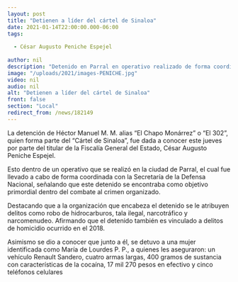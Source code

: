 ```yaml
---
layout: post
title: "Detienen a líder del cártel de Sinaloa"
date: 2021-01-14T22:00:00.000-06:00
tags:
  
  - César Augusto Peniche Espejel
  
author: nil
description: "Detenido en Parral en operativo realizado de forma coordinada con la SEDENA."
image: "/uploads/2021/images-PENICHE.jpg"
video: nil
audio: nil
alt: "Detienen a líder del cártel de Sinaloa"
front: false
section: "Local"
redirect_from: /news/182149
---
```


 La detención de Héctor Manuel M. M. alias “El Chapo Monárrez” o “El 302”, quien forma parte del “Cártel de Sinaloa”, fue dada a conocer este jueves por parte del titular de la Fiscalía General del Estado, César Augusto Peniche Espejel.

Esto dentro de un operativo que se realizó en la ciudad de Parral, el cual fue llevado a cabo de forma coordinada con la Secretaría de la Defensa Nacional, señalando que este detenido se encontraba como objetivo primordial dentro del combate al crimen organizado.

Destacando que a la organización que encabeza el detenido se le atribuyen delitos como robo de hidrocarburos, tala ilegal, narcotráfico y narcomenudeo. Afirmando que el detenido también es vinculado a delitos de homicidio ocurrido en el 2018.

Asimismo se dio a conocer que junto a él, se detuvo a una mujer identificada como María de Lourdes P. P., a quienes les aseguraron: un vehículo Renault Sandero, cuatro armas largas, 400 gramos de sustancia con características de la cocaína, 17 mil 270 pesos en efectivo y cinco teléfonos celulares
